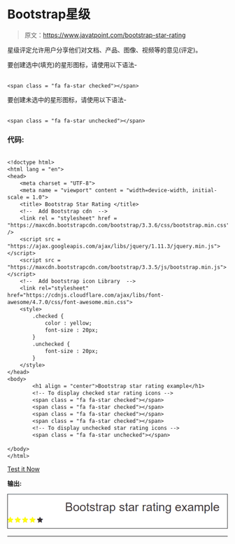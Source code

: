 # Bootstrap星级

> 原文：<https://www.javatpoint.com/bootstrap-star-rating>

星级评定允许用户分享他们对文档、产品、图像、视频等的意见(评定)。

要创建选中(填充)的星形图标，请使用以下语法-

```

<span class = "fa fa-star checked"></span>

```

要创建未选中的星形图标，请使用以下语法-

```

<span class = "fa fa-star unchecked"></span>

```

### 代码:

```

<!doctype html>
<html lang = "en">
<head>
    <meta charset = "UTF-8">
    <meta name = "viewport" content = "width=device-width, initial-scale = 1.0">
    <title> Bootstrap Star Rating </title>
    <!--  Add Bootstrap cdn  -->
    <link rel = "stylesheet" href = "https://maxcdn.bootstrapcdn.com/bootstrap/3.3.6/css/bootstrap.min.css" />
    <script src = "https://ajax.googleapis.com/ajax/libs/jquery/1.11.3/jquery.min.js"></script>
    <script src = "https://maxcdn.bootstrapcdn.com/bootstrap/3.3.5/js/bootstrap.min.js"></script>
    <!--  Add bootstrap icon Library  -->
    <link rel="stylesheet" href="https://cdnjs.cloudflare.com/ajax/libs/font-awesome/4.7.0/css/font-awesome.min.css">
    <style>
        .checked {
            color : yellow;
            font-size : 20px;
        }
        .unchecked {
            font-size : 20px;
        }
    </style>
</head>
<body>
        <h1 align = "center">Bootstrap star rating example</h1>
        <!-- To display checked star rating icons -->
        <span class = "fa fa-star checked"></span>
        <span class = "fa fa-star checked"></span>
        <span class = "fa fa-star checked"></span>
        <span class = "fa fa-star checked"></span>
        <!-- To display unchecked star rating icons -->
        <span class = "fa fa-star unchecked"></span>

</body>
</html>

```

[Test it Now](https://www.javatpoint.com/oprweb/test.jsp?filename=Bootstrapstarrating)

**输出:**

![Bootstrap star rating](img/f4bc0ae262db6bc6f06f3c8d89f71673.png)

* * *